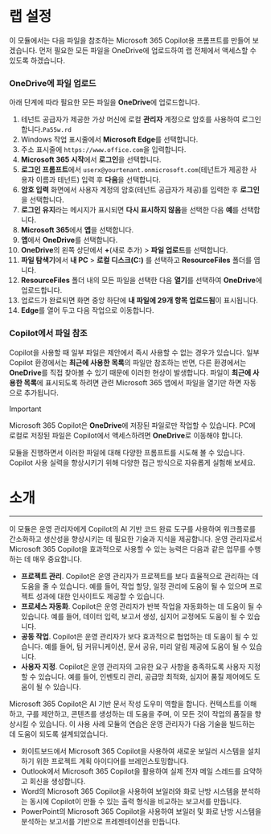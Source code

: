 # 랩 설정

이 모듈에서는 다음 파일을 참조하는 Microsoft 365 Copilot용 프롬프트를 만들어 보겠습니다. 먼저 필요한 모든 파일을 OneDrive에 업로드하여 랩 전체에서 액세스할 수 있도록 하겠습니다.


### OneDrive에 파일 업로드

아래 단계에 따라 필요한 모든 파일을 **OneDrive**에 업로드합니다.

1. 테넌트 공급자가 제공한 가상 머신에 로컬 **관리자** 계정으로 암호를 사용하여 로그인합니다.`Pa55w.rd`
2. Windows 작업 표시줄에서 **Microsoft Edge**를 선택합니다.
3. 주소 표시줄에 `https://www.office.com`을 입력합니다.
4. **Microsoft 365 시작**에서 **로그인**을 선택합니다.
5. **로그인 프롬프트**에서 `userx@yourtenant.onmicrosoft.com`(테넌트가 제공한 사용자 이름과 테넌트) 입력 후 **다음**을 선택합니다.
6. **암호 입력** 화면에서 사용자 계정의 암호(테넌트 공급자가 제공)를 입력한 후 **로그인**을 선택합니다.
7. **로그인 유지**라는 메시지가 표시되면 **다시 표시하지 않음**을 선택한 다음 **예**를 선택합니다.
8. **Microsoft 365**에서 **앱**을 선택합니다.
9. **앱**에서 **OneDrive**를 선택합니다.
10. **OneDrive**의 왼쪽 상단에서 **+**(새로 추가) > **파일 업로드**를 선택합니다.
11. **파일 탐색기**에서 **내 PC** > **로컬 디스크(C:)** 를 선택하고 **ResourceFiles** 폴더를 엽니다.
12. **ResourceFiles** 폴더 내의 모든 파일을 선택한 다음 **열기**를 선택하여 **OneDrive**에 업로드합니다.
13. 업로드가 완료되면 화면 중앙 하단에 **내 파일에 29개 항목 업로드됨**이 표시됩니다.
14. **Edge**를 열어 두고 다음 작업으로 이동합니다.

### Copilot에서 파일 참조

Copilot을 사용할 때 일부 파일은 제안에서 즉시 사용할 수 없는 경우가 있습니다. 일부 Copilot 환경에서는 **최근에 사용한 목록**의 파일만 참조하는 반면, 다른 환경에서는 **OneDrive**를 직접 찾아볼 수 있기 때문에 이러한 현상이 발생합니다. 파일이 **최근에 사용한 목록**에 표시되도록 하려면 관련 Microsoft 365 앱에서 파일을 열기만 하면 자동으로 추가됩니다.

> [!IMPORTANT]
> Microsoft 365 Copilot은 **OneDrive**에 저장된 파일로만 작업할 수 있습니다. PC에 로컬로 저장된 파일은 Copilot에서 액세스하려면 **OneDrive**로 이동해야 합니다.

모듈을 진행하면서 이러한 파일에 대해 다양한 프롬프트를 시도해 볼 수 있습니다. Copilot 사용 실력을 향상시키기 위해 다양한 접근 방식으로 자유롭게 실험해 보세요.

# 소개
---
이 모듈은 운영 관리자에게 Copilot의 AI 기반 코드 완료 도구를 사용하여 워크플로를 간소화하고 생산성을 향상시키는 데 필요한 기술과 지식을 제공합니다. 운영 관리자로서 Microsoft 365 Copilot을 효과적으로 사용할 수 있는 능력은 다음과 같은 업무를 수행하는 데 매우 중요합니다.<br>

 -  **프로젝트 관리**. Copilot은 운영 관리자가 프로젝트를 보다 효율적으로 관리하는 데 도움을 줄 수 있습니다. 예를 들어, 작업 할당, 일정 관리에 도움이 될 수 있으며 프로젝트 성과에 대한 인사이트도 제공할 수 있습니다.
 -  **프로세스 자동화**. Copilot은 운영 관리자가 반복 작업을 자동화하는 데 도움이 될 수 있습니다. 예를 들어, 데이터 입력, 보고서 생성, 심지어 교정에도 도움이 될 수 있습니다.
 -  **공동 작업**. Copilot은 운영 관리자가 보다 효과적으로 협업하는 데 도움이 될 수 있습니다. 예를 들어, 팀 커뮤니케이션, 문서 공유, 미리 알림 제공에 도움이 될 수 있습니다.
 -  **사용자 지정**. Copilot은 운영 관리자의 고유한 요구 사항을 충족하도록 사용자 지정할 수 있습니다. 예를 들어, 인벤토리 관리, 공급망 최적화, 심지어 품질 제어에도 도움이 될 수 있습니다.

Microsoft 365 Copilot은 AI 기반 문서 작성 도우미 역할을 합니다. 컨텍스트를 이해하고, 구를 제안하고, 콘텐츠를 생성하는 데 도움을 주며, 이 모든 것이 작업의 품질을 향상시킬 수 있습니다. 이 사용 사례 모듈의 연습은 운영 관리자가 다음 기술을 빌드하는 데 도움이 되도록 설계되었습니다.

 -  화이트보드에서 Microsoft 365 Copilot을 사용하여 새로운 보일러 시스템을 설치하기 위한 프로젝트 계획 아이디어를 브레인스토밍합니다.
 -  Outlook에서 Microsoft 365 Copilot을 활용하여 실제 전자 메일 스레드를 요약하고 회신을 생성합니다.
 -  Word의 Microsoft 365 Copilot을 사용하여 보일러와 화로 난방 시스템을 분석하는 동시에 Copilot이 만들 수 있는 출력 형식을 비교하는 보고서를 만듭니다.
 -  PowerPoint의 Microsoft 365 Copilot을 사용하여 보일러 및 화로 난방 시스템을 분석하는 보고서를 기반으로 프레젠테이션을 만듭니다.
